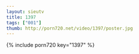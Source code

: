 ```yaml
--- 
layout: sieutv
title: 1397
tags: ["001"]
thumb: http://porn720.net/video/1397/poster.jpg
---
```

{% include porn720 key="1397" %} 

